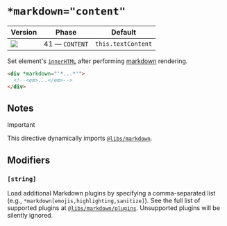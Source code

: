 # `*markdown="content"`

| Version                                   | Phase          | Default            |
| ----------------------------------------- | -------------- | ------------------ |
| ![](https://jsr.io/badges/@mizu/markdown) | 41 — `CONTENT` | `this.textContent` |

Set element's [`innerHTML`](https://developer.mozilla.org/docs/Web/API/Element/innerHTML) after performing [markdown](https://github.github.com/gfm/) rendering.

```html
<div *markdown="'*...*'">
  <!--<em>...</em>-->
</div>
```

## Notes

> [!IMPORTANT]
> This directive dynamically imports [`@libs/markdown`](https://jsr.io/@libs/markdown).

## Modifiers

### `[string]`

Load additional Markdown plugins by specifying a comma-separated list (e.g., `*markdown[emojis,highlighting,sanitize]`). See the full list of supported plugins at [`@libs/markdown/plugins`](https://jsr.io/@libs/markdown/doc/plugins/~#Variables). Unsupported plugins will be
silently ignored.
